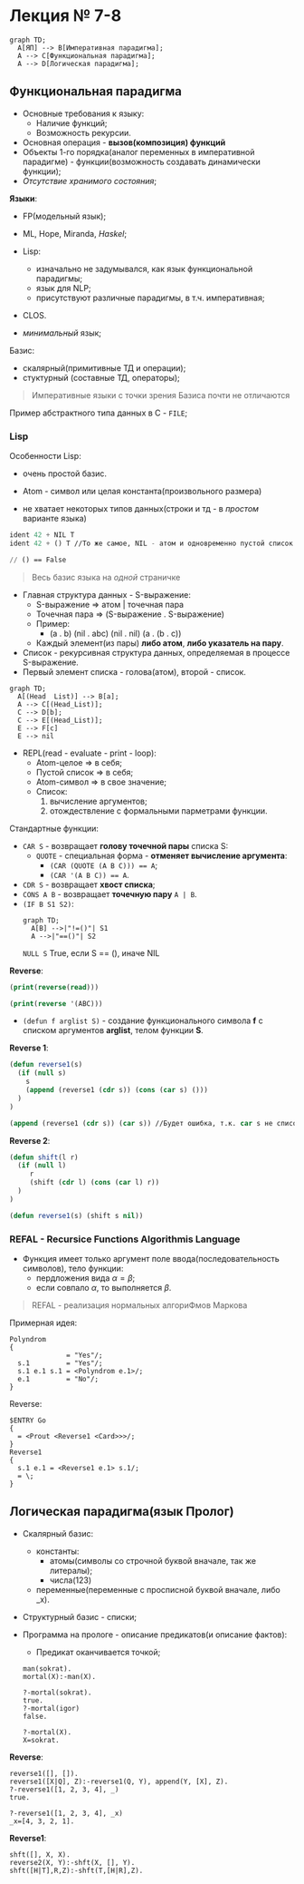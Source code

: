 # Лекция № 7-8

```mermaid
graph TD;
  A[ЯП] --> B[Императивная парадигма];
  A --> C[Функциональная парадигма];
  A --> D[Логическая парадигма];
```

## Функциональная парадигма

- Основные требования к языку:
  - Наличие функций;
  - Возможность рекурсии.
- Основная операция - __вызов(композиция) функций__
- Объекты 1-го порядка(аналог переменных в императивной парадигме) - функции(возможность создавать
  динамически функции);
- _Отсутствие хранимого состояния_;

__Языки__:
- FP(модельный язык);
- ML, Hope, Miranda, _Haskel_;
- Lisp:
  - изначально не задумывался, как язык функциональной парадигмы;
  - язык для NLP;
  - присутствуют различные парадигмы, в т.ч. императивная;
- CLOS.

- _минимальный_ язык;

Базис:
- скалярный(примитивные ТД и операции);
- стуктурный (составные ТД, операторы);

> Императивные языки с точки зрения Базиса почти не отличаются

Пример абстрактного типа данных в C - `FILE`;


### Lisp

Особенности Lisp:
- очень простой базис.

- Atom - символ или целая константа(произвольного размера)
- не хватает некоторых типов данных(строки и тд - в _простом_ варианте языка)

```lisp
ident 42 + NIL T 
ident 42 + () T //То же самое, NIL - атом и одновременно пустой список

// () == False
```

> Весь базис языка на _одной_ страничке

- Главная структура данных - S-выражение:
  - S-выражение => атом | точечная пара
  - Точечная пара => (S-выражение . S-выражение)
  - Пример:
    - (a . b) (nil . abc) (nil . nil) (a . (b . c))
  - Каждый элемент(из пары) __либо атом__, __либо указатель на пару__.
- Список - рекурсивная структура данных, определяемая в процессе S-выражение.
- Первый элемент списка - голова(атом), второй - список.

```mermaid
graph TD;
  A[(Head  List)] --> B[a];
  A --> C[(Head_List)];
  C --> D[b];
  C --> E[(Head_List)];
  E --> F[c]
  E --> nil
```

- REPL(read - evaluate - print - loop):
  - Atom-целое => в себя;
  - Пустой список => в себя;
  - Atom-символ => в свое значение;
  - Список:
    1. вычисление аргументов;
    2. отождествление с формальными парметрами функции.

Стандартные функции:
- `CAR S` - возвращает __голову точечной пары__ списка S:
  - `QUOTE` - специальная форма - __отменяет вычисление аргумента__:
    - `(CAR (QUOTE (A B C))) == A`;
    - `(CAR '(A B C)) == A`.
- `CDR S` - возвращает __хвост списка__;
- `CONS A B` - возвращает __точечную пару__ `A | B`.
- `(IF B S1 S2)`:
  ```mermaid
  graph TD;
    A[B] -->|"!=()"| S1
    A -->|"==()"| S2
  ```
  `NULL S` True, если S == (), иначе NIL
  
__Reverse__:
```lisp
(print(reverse(read)))

(print(reverse '(ABC)))
```

- `(defun f arglist S)` - создание функционального символа __f__ с списком аргументов __arglist__,
  телом функции __S__.
  
__Reverse 1__:
```lisp
(defun reverse1(s)
  (if (null s)
    s
    (append (reverse1 (cdr s)) (cons (car s) ()))
  )
)

(append (reverse1 (cdr s)) (car s)) //Будет ошибка, т.к. car s не список
```

__Reverse 2__:
```lisp
(defun shift(l r)
  (if (null l)
     r
     (shift (cdr l) (cons (car l) r))
  )
)

(defun reverse1(s) (shift s nil))
```

### REFAL - Recursice Functions Algorithmis Language

- Функция имеет только аргумент поле ввода(последовательность символов), тело функции:
  - пердложения вида $\alpha = \beta$;
  - если совпало $\alpha$, то выполняется $\beta$.
> REFAL - реализация нормальных алгориФмов Маркова

Примерная идея:
```
Polyndrom
{
              = "Yes"/;
  s.1         = "Yes"/;
  s.1 e.1 s.1 = <Polyndrom e.1>/;
  e.1         = "No"/;
}
```

Reverse:
```
$ENTRY Go
{
  = <Prout <Reverse1 <Card>>>/;
}
Reverse1
{
  s.1 e.1 = <Reverse1 e.1> s.1/;
  = \;
}
```

## Логическая парадигма(язык Пролог)

- Скалярный базис:
  - константы:
    - атомы(символы со строчной буквой вначале, так же литералы);
    - числа(123)
  - переменные(переменные с просписной буквой вначале, либо _x).
- Структурный базис - списки;
- Программа на прологе - описание предикатов(и описание фактов):
  - Предикат оканчивается точкой;

  ```
  man(sokrat).
  mortal(X):-man(X).
  
  ?-mortal(sokrat).
  true.
  ?-mortal(igor)
  false.

  ?-mortal(X).
  X=sokrat.
  ```

__Reverse__:
```
reverse1([], []).
reverse1([X|Q], Z):-reverse1(Q, Y), append(Y, [X], Z).
?-reverse1([1, 2, 3, 4], _)
true.

?-reverse1([1, 2, 3, 4], _x)
_x=[4, 3, 2, 1].
```

__Reverse1__:
```
shft([], X, X).
reverse2(X, Y):-shft(X, [], Y).
shft([H|T],R,Z):-shft(T,[H|R],Z).
```


